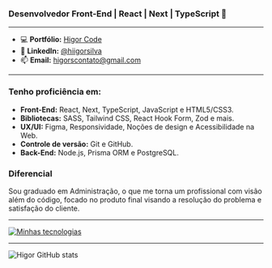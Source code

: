 ### Desenvolvedor Front-End | React | Next | TypeScript 👋

<hr>

- 💻 **Portfólio:** [Higor Code](https://higorcode.com.br)
- 💼 **LinkedIn:** [@hiigorsilva](https://linkedin.com/in/hiigorsilva) 
- 📫 **Email:** [higorscontato@gmail.com](mailto:higorscontato@gmail.com)

<hr>

### Tenho proficiência em:

- **Front-End:** React, Next, TypeScript, JavaScript e HTML5/CSS3.
- **Bibliotecas:** SASS, Tailwind CSS, React Hook Form, Zod e mais.
- **UX/UI:** Figma, Responsividade, Noções de design e Acessibilidade na Web.
- **Controle de versão:** Git e GitHub.
- **Back-End:** Node.js, Prisma ORM e PostgreSQL.

### Diferencial
Sou graduado em Administração, o que me torna um profissional com visão além do código, focado no produto final visando a resolução do problema e satisfação do cliente.

<hr>

[![Minhas tecnologias](https://skillicons.dev/icons?i=react,next,typescript,astro,tailwindcss,sass,git,figma&theme=dark)](https://skillicons.dev)

<hr>

![Higor GitHub stats](https://github-readme-stats.vercel.app/api?username=hiigorsilva&show_icons=true&theme=radical)

